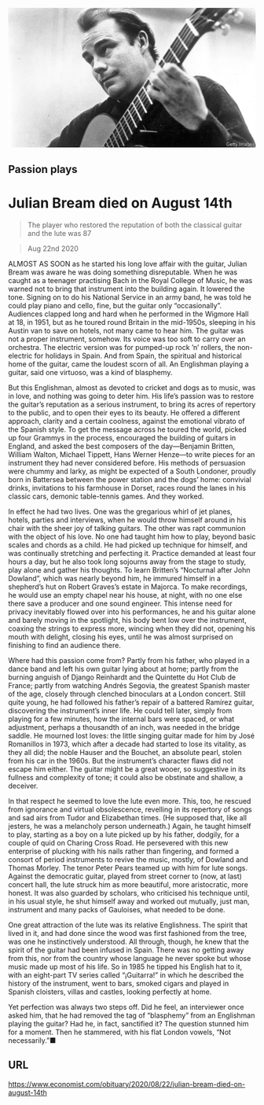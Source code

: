 ![](./images/20200822_OBP003_0.jpg)

## Passion plays

# Julian Bream died on August 14th

> The player who restored the reputation of both the classical guitar and the lute was 87

> Aug 22nd 2020

ALMOST AS SOON as he started his long love affair with the guitar, Julian Bream was aware he was doing something disreputable. When he was caught as a teenager practising Bach in the Royal College of Music, he was warned not to bring that instrument into the building again. It lowered the tone. Signing on to do his National Service in an army band, he was told he could play piano and cello, fine, but the guitar only “occasionally”. Audiences clapped long and hard when he performed in the Wigmore Hall at 18, in 1951, but as he toured round Britain in the mid-1950s, sleeping in his Austin van to save on hotels, not many came to hear him. The guitar was not a proper instrument, somehow. Its voice was too soft to carry over an orchestra. The electric version was for pumped-up rock ’n’ rollers, the non-electric for holidays in Spain. And from Spain, the spiritual and historical home of the guitar, came the loudest scorn of all. An Englishman playing a guitar, said one virtuoso, was a kind of blasphemy.

But this Englishman, almost as devoted to cricket and dogs as to music, was in love, and nothing was going to deter him. His life’s passion was to restore the guitar’s reputation as a serious instrument, to bring its acres of repertory to the public, and to open their eyes to its beauty. He offered a different approach, clarity and a certain coolness, against the emotional vibrato of the Spanish style. To get the message across he toured the world, picked up four Grammys in the process, encouraged the building of guitars in England, and asked the best composers of the day—Benjamin Britten, William Walton, Michael Tippett, Hans Werner Henze—to write pieces for an instrument they had never considered before. His methods of persuasion were chummy and larky, as might be expected of a South Londoner, proudly born in Battersea between the power station and the dogs’ home: convivial drinks, invitations to his farmhouse in Dorset, races round the lanes in his classic cars, demonic table-tennis games. And they worked.

In effect he had two lives. One was the gregarious whirl of jet planes, hotels, parties and interviews, when he would throw himself around in his chair with the sheer joy of talking guitars. The other was rapt communion with the object of his love. No one had taught him how to play, beyond basic scales and chords as a child. He had picked up technique for himself, and was continually stretching and perfecting it. Practice demanded at least four hours a day, but he also took long sojourns away from the stage to study, play alone and gather his thoughts. To learn Britten’s “Nocturnal after John Dowland”, which was nearly beyond him, he immured himself in a shepherd’s hut on Robert Graves’s estate in Majorca. To make recordings, he would use an empty chapel near his house, at night, with no one else there save a producer and one sound engineer. This intense need for privacy inevitably flowed over into his performances, he and his guitar alone and barely moving in the spotlight, his body bent low over the instrument, coaxing the strings to express more, wincing when they did not, opening his mouth with delight, closing his eyes, until he was almost surprised on finishing to find an audience there.

Where had this passion come from? Partly from his father, who played in a dance band and left his own guitar lying about at home; partly from the burning anguish of Django Reinhardt and the Quintette du Hot Club de France; partly from watching Andrés Segovia, the greatest Spanish master of the age, closely through clenched binoculars at a London concert. Still quite young, he had followed his father’s repair of a battered Ramírez guitar, discovering the instrument’s inner life. He could tell later, simply from playing for a few minutes, how the internal bars were spaced, or what adjustment, perhaps a thousandth of an inch, was needed in the bridge saddle. He mourned lost loves: the little singing guitar made for him by José Romanillos in 1973, which after a decade had started to lose its vitality, as they all did; the noble Hauser and the Bouchet, an absolute pearl, stolen from his car in the 1960s. But the instrument’s character flaws did not escape him either. The guitar might be a great wooer, so suggestive in its fullness and complexity of tone; it could also be obstinate and shallow, a deceiver.

In that respect he seemed to love the lute even more. This, too, he rescued from ignorance and virtual obsolescence, revelling in its repertory of songs and sad airs from Tudor and Elizabethan times. (He supposed that, like all jesters, he was a melancholy person underneath.) Again, he taught himself to play, starting as a boy on a lute picked up by his father, dodgily, for a couple of quid on Charing Cross Road. He persevered with this new enterprise of plucking with his nails rather than fingering, and formed a consort of period instruments to revive the music, mostly, of Dowland and Thomas Morley. The tenor Peter Pears teamed up with him for lute songs. Against the democratic guitar, played from street corner to (now, at last) concert hall, the lute struck him as more beautiful, more aristocratic, more honest. It was also guarded by scholars, who criticised his technique until, in his usual style, he shut himself away and worked out mutually, just man, instrument and many packs of Gauloises, what needed to be done.

One great attraction of the lute was its relative Englishness. The spirit that lived in it, and had done since the wood was first fashioned from the tree, was one he instinctively understood. All through, though, he knew that the spirit of the guitar had been infused in Spain. There was no getting away from this, nor from the country whose language he never spoke but whose music made up most of his life. So in 1985 he tipped his English hat to it, with an eight-part TV series called “¡Guitarra!” in which he described the history of the instrument, went to bars, smoked cigars and played in Spanish cloisters, villas and castles, looking perfectly at home.

Yet perfection was always two steps off. Did he feel, an interviewer once asked him, that he had removed the tag of “blasphemy” from an Englishman playing the guitar? Had he, in fact, sanctified it? The question stunned him for a moment. Then he stammered, with his flat London vowels, “Not necessarily.”■

## URL

https://www.economist.com/obituary/2020/08/22/julian-bream-died-on-august-14th
